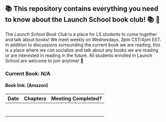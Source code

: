 ## :books: This repository contains everything you need to know about the Launch School book club! :books: :tada:

The *Launch School Book Club* is a place for LS students to come together and talk about books! We meet weekly on Wednesdays, 3pm CST/4pm EST. In addition to discussions surrounding the current book we are reading, this is a place where we can socialize and talk about any books we are reading or are interested in reading in the future. All students enrolled in Launch School are welcome to join anytime! :tada:

### Current Book: N/A
#### Book link: [Amazon]

| Date | Chapters | Meeting Completed? |
|----------|------|----------|
|  ||  |
|| |  | 
||| | 
|| | |
|| | | 
|| | | 
| | | | 
